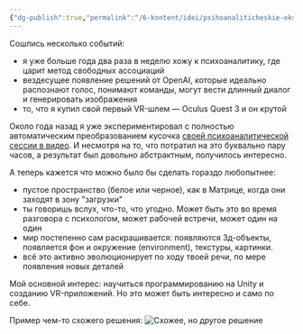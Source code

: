 ```yaml
---
{"dg-publish":true,"permalink":"/6-kontent/idei/psihoanaliticheskie-eksperimenty-s-vr-open-ai-i-llm/"}
---
```


Сошлись несколько событий:
- я уже больше года два раза в неделю хожу к психоаналитику, где царит метод свободных ассоциаций
- вездесущее появление решений от OpenAI, которые идеально распознают голос, понимают команды, могут вести длинный диалог и генерировать изображения
- то, что я купил свой первый VR-шлем — Oculus Quest 3 и он крутой

Около года назад я уже экспериментировал с полностью автоматическим преобразованием кусочка [своей психоаналитической сессии в видео](https://youtube.com/shorts/qkpp7srSc14?si=1OdtU3mmPoFcuGx4). И несмотря на то, что потратил на это буквально пару часов, а результат был довольно абстрактным, получилось интересно.

А теперь кажется  что можно было бы сделать гораздо любопытнее:
- пустое пространство (белое или черное), как в Матрице, когда они заходят в зону "загрузки"
- ты говоришь вслух, что-то, что угодно. Может быть это во время разговора с психологом, может рабочей встречи, может один на один
- мир постепенно сам раскрашивается: появляются 3д-объекты, появляется фон и окружение (environment), текстуры, картинки.
- всё это активно эволюционирует по ходу  твоей речи, по мере появления новых деталей

Мой основной интерес: научиться программированию на Unity и созданию VR-приложений. Но это может быть интересно и само по себе.

Пример чем-то схожего решения:
![Схожее, но другое решение](https://www.youtube.com/watch?v=_3lGQ_MZ8o4)